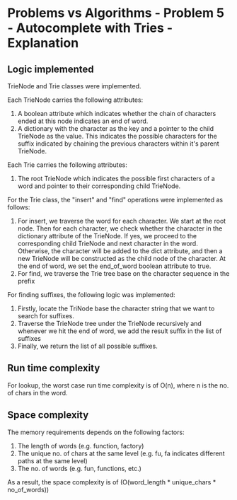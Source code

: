 # Problems vs Algorithms - Problem 5 - Autocomplete with Tries - Explanation

## Logic implemented
TrieNode and Trie classes were implemented.

Each TrieNode carries the following attributes:
1. A boolean attribute which indicates whether the chain of characters ended at this node indicates an end of word.
1. A dictionary with the character as the key and a pointer to the child TrieNode as the value. This indicates the possible characters for the suffix indicated by chaining the previous characters within it's parent TrieNode.

Each Trie carries the following attributes:
1. The root TrieNode which indicates the possible first characters of a word and pointer to their corresponding child TrieNode.

For the Trie class, the "insert" and "find" operations were implemented as follows:
1. For insert, we traverse the word for each character. We start at the root node. Then for each character, we check whether the character in the dictionary attribute of the TrieNode. If yes, we proceed to the corresponding child TrieNode and next character in the word. Otherwise, the character will be added to the dict attribute, and then a new TrieNode will be constructed as the child node of the character. At the end of word, we set the end_of_word boolean attribute to true.
1. For find, we traverse the Trie tree base on the character sequence in the prefix

For finding suffixes, the following logic was implemented:
1. Firstly, locate the TriNode base the character string that we want to search for suffixes.
1. Traverse the TrieNode tree under the TrieNode recursively and whenever we hit the end of word, we add the result suffix in the list of suffixes
1. Finally, we return the list of all possible suffixes.

## Run time complexity
For lookup, the worst case run time complexity is of O(n), where n is the no. of chars in the word.

## Space complexity
The memory requirements depends on the following factors:
1. The length of words (e.g. function, factory)
1. The unique no. of chars at the same level (e.g. fu, fa indicates different paths at the same level)
1. The no. of words (e.g. fun, functions, etc.)

As a result, the space complexity is of (O(word_length * unique_chars * no_of_words))
